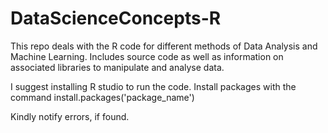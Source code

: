 # DataScienceConcepts-R

  This repo deals with the R code for different methods of Data Analysis and Machine Learning.
  Includes source code as well as information on associated libraries to manipulate and analyse data.

I suggest installing R studio to run the code.
Install packages with the command install.packages('package_name')

Kindly notify errors, if found.
